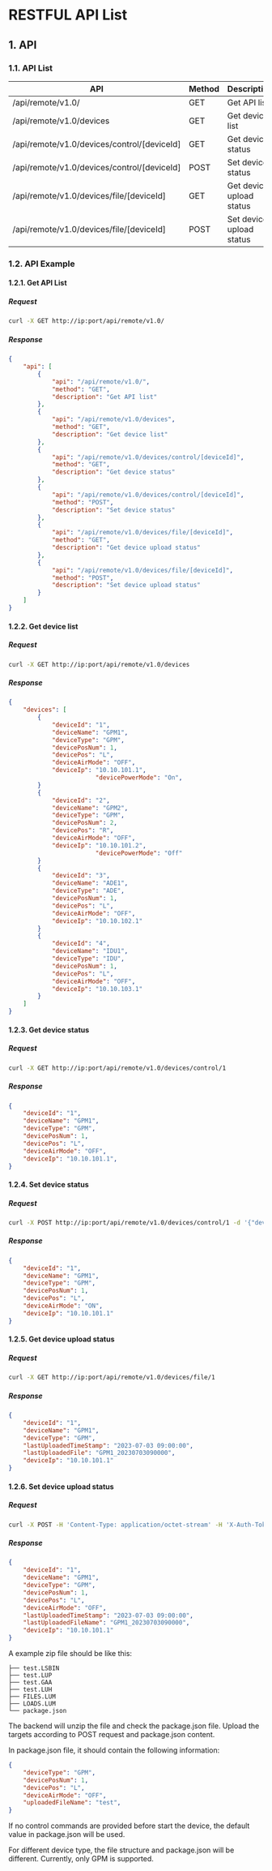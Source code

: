 # RESTFUL API List
## 1. API
### 1.1. API List
| API                                         | Method | Description              |
| ------------------------------------------- | ------ | ------------------------ |
| /api/remote/v1.0/                           | GET    | Get API list             |
| /api/remote/v1.0/devices                    | GET    | Get device list          |
| /api/remote/v1.0/devices/control/[deviceId] | GET    | Get device status        |
| /api/remote/v1.0/devices/control/[deviceId] | POST   | Set device status        |
| /api/remote/v1.0/devices/file/[deviceId]    | GET    | Get device upload status |
| /api/remote/v1.0/devices/file/[deviceId]    | POST   | Set device upload status |

### 1.2. API Example
#### 1.2.1. Get API List
##### Request
```bash
curl -X GET http://ip:port/api/remote/v1.0/
```
##### Response
```json
{
    "api": [
        {
            "api": "/api/remote/v1.0/",
            "method": "GET",
            "description": "Get API list"
        },
        {
            "api": "/api/remote/v1.0/devices",
            "method": "GET",
            "description": "Get device list"
        },
        {
            "api": "/api/remote/v1.0/devices/control/[deviceId]",
            "method": "GET",
            "description": "Get device status"
        },
        {
            "api": "/api/remote/v1.0/devices/control/[deviceId]",
            "method": "POST",
            "description": "Set device status"
        },
        {
            "api": "/api/remote/v1.0/devices/file/[deviceId]",
            "method": "GET",
            "description": "Get device upload status"
        },
        {
            "api": "/api/remote/v1.0/devices/file/[deviceId]",
            "method": "POST",
            "description": "Set device upload status"
        }
    ]
}
```

#### 1.2.2. Get device list
##### Request
```bash
curl -X GET http://ip:port/api/remote/v1.0/devices
```
##### Response
```json
{
    "devices": [
        {
            "deviceId": "1",
            "deviceName": "GPM1",
            "deviceType": "GPM",
            "devicePosNum": 1,
            "devicePos": "L",
            "deviceAirMode": "OFF",
            "deviceIp": "10.10.101.1",
						"devicePowerMode": "On",
        }
        {
            "deviceId": "2",
            "deviceName": "GPM2",
            "deviceType": "GPM",
            "devicePosNum": 2,
            "devicePos": "R",
            "deviceAirMode": "OFF",
            "deviceIp": "10.10.101.2",
						"devicePowerMode": "Off"
        }
        {
            "deviceId": "3",
            "deviceName": "ADE1",
            "deviceType": "ADE",
            "devicePosNum": 1,
            "devicePos": "L",
            "deviceAirMode": "OFF",
            "deviceIp": "10.10.102.1"
        }
        {
            "deviceId": "4",
            "deviceName": "IDU1",
            "deviceType": "IDU",
            "devicePosNum": 1,
            "devicePos": "L",
            "deviceAirMode": "OFF",
            "deviceIp": "10.10.103.1"
        }
    ]
}
```

#### 1.2.3. Get device status
##### Request
```bash
curl -X GET http://ip:port/api/remote/v1.0/devices/control/1
```
##### Response
```json
{
    "deviceId": "1",
    "deviceName": "GPM1",
    "deviceType": "GPM",
    "devicePosNum": 1,
    "devicePos": "L",
    "deviceAirMode": "OFF",
    "deviceIp": "10.10.101.1",
}
```

#### 1.2.4. Set device status
##### Request
```bash
curl -X POST http://ip:port/api/remote/v1.0/devices/control/1 -d '{"deviceAirMode": "ON"}'
```
##### Response
```json
{
    "deviceId": "1",
    "deviceName": "GPM1",
    "deviceType": "GPM",
    "devicePosNum": 1,
    "devicePos": "L",
    "deviceAirMode": "ON",
    "deviceIp": "10.10.101.1"
}
```

#### 1.2.5. Get device upload status
##### Request
```bash
curl -X GET http://ip:port/api/remote/v1.0/devices/file/1
```
##### Response
```json
{
    "deviceId": "1",
    "deviceName": "GPM1",
    "deviceType": "GPM",
    "lastUploadedTimeStamp": "2023-07-03 09:00:00",
    "lastUploadedFile": "GPM1_20230703090000",
    "deviceIp": "10.10.101.1"
}
```

#### 1.2.6. Set device upload status
##### Request

```bash
curl -X POST -H 'Content-Type: application/octet-stream' -H 'X-Auth-Token: 123' --data-binary @/tmp/1.jpg http://localhost:8080/api/v1/devices/file/1
```

##### Response
```json
{
    "deviceId": "1",
    "deviceName": "GPM1",
    "deviceType": "GPM",
    "devicePosNum": 1,
    "devicePos": "L",
    "deviceAirMode": "OFF",
    "lastUploadedTimeStamp": "2023-07-03 09:00:00",
    "lastUploadedFileName": "GPM1_20230703090000",
    "deviceIp": "10.10.101.1"
}
```

A example zip file should be like this:

```
├── test.LSBIN
├── test.LUP
├── test.GAA
├── test.LUH
├── FILES.LUM
├── LOADS.LUM
└── package.json
```
The backend will unzip the file and check the package.json file. Upload the targets according to POST request and package.json content.

In package.json file, it should contain the following information:

```json
{
    "deviceType": "GPM",
    "devicePosNum": 1,
    "devicePos": "L",
    "deviceAirMode": "OFF",
    "uploadedFileName": "test",
}
```
If no control commands are provided before start the device, the default value in package.json will be used.

For different device type, the file structure and package.json will be different. Currently, only GPM is supported.
